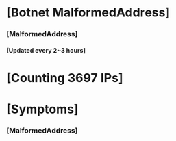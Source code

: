 # [Botnet MalformedAddress]
### [MalformedAddress]
#### [Updated every 2~3 hours]

# [Counting 3697 IPs]

# [Symptoms] 
###   [MalformedAddress]
